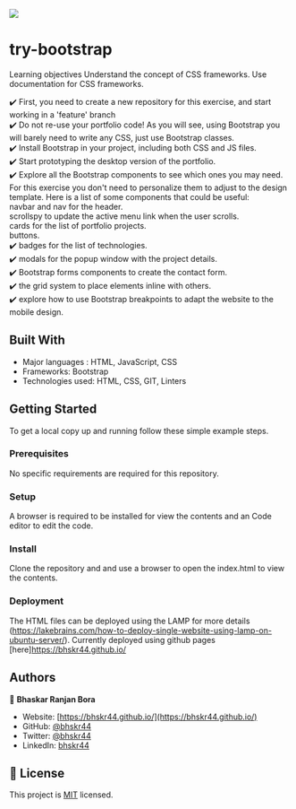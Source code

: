![](https://img.shields.io/badge/Microverse-blueviolet)

# try-bootstrap

Learning objectives Understand the concept of CSS frameworks. Use documentation for CSS frameworks.

:heavy_check_mark: First, you need to create a new repository for this exercise, and start working in a 'feature' branch  
:heavy_check_mark: Do not re-use your portfolio code! As you will see, using Bootstrap you will barely need to write any CSS, just use Bootstrap classes.  
:heavy_check_mark: Install Bootstrap in your project, including both CSS and JS files.  
:heavy_check_mark: Start prototyping the desktop version of the portfolio.  
:heavy_check_mark: Explore all the Bootstrap components to see which ones you may need. For this exercise you don't need to personalize them to adjust to the design template. Here is a list of some components that could be useful:  
navbar and nav for the header.  
scrollspy to update the active menu link when the user scrolls.  
cards for the list of portfolio projects.  
buttons.  
:heavy_check_mark: badges for the list of technologies.  
:heavy_check_mark: modals for the popup window with the project details.  
:heavy_check_mark: Bootstrap forms components to create the contact form.  
:heavy_check_mark: the grid system to place elements inline with others.  
:heavy_check_mark: explore how to use Bootstrap breakpoints to adapt the website to the mobile design.

## Built With

- Major languages : HTML, JavaScript, CSS
- Frameworks: Bootstrap
- Technologies used: HTML, CSS, GIT, Linters

## Getting Started

To get a local copy up and running follow these simple example steps.

### Prerequisites

No specific requirements are required for this repository.

### Setup

A browser is required to be installed for view the contents and an Code editor to edit the code.

### Install

Clone the repository and and use a browser to open the index.html to view the contents.

### Deployment

The HTML files can be deployed using the LAMP for more details (https://lakebrains.com/how-to-deploy-single-website-using-lamp-on-ubuntu-server/). Currently deployed using github pages [here]https://bhskr44.github.io/

## Authors

👤 **Bhaskar Ranjan Bora**

- Website: [https://bhskr44.github.io/](https://bhskr44.github.io/)
- GitHub: [@bhskr44](https://github.com/bhskr44)
- Twitter: [@bhskr44](https://twitter.com/bhskr44)
- LinkedIn: [bhskr44](https://linkedin.com/in/bhskr44)

## 📝 License

This project is [MIT](./LICENSE) licensed.
